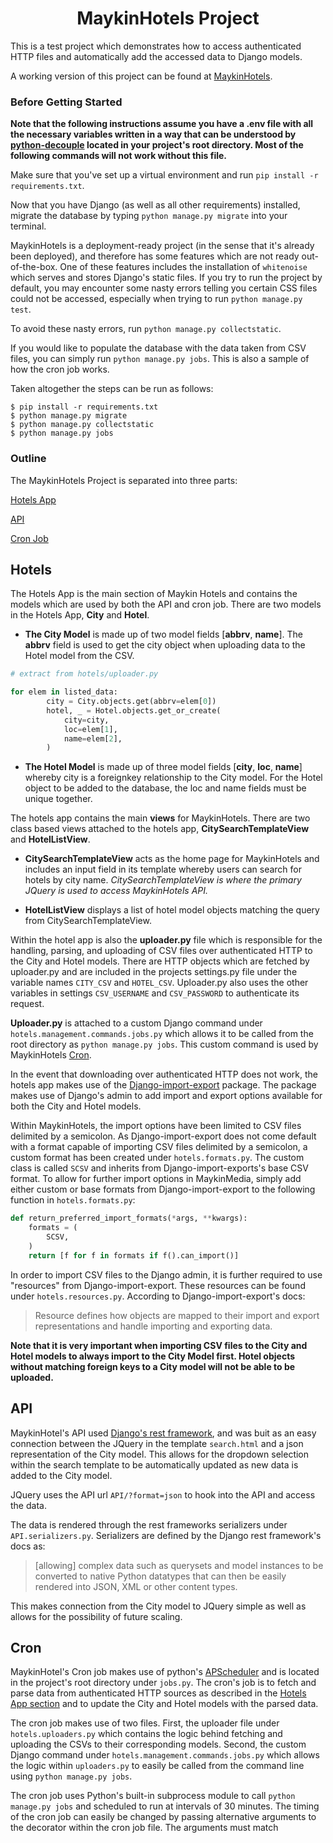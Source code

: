 <h1 align="center">MaykinHotels Project</h1>

This is a test project which demonstrates how to access authenticated HTTP files and automatically add the accessed data to Django models.

A working version of this project can be found at [MaykinHotels](https://maykin-hotels.herokuapp.com/).

### Before Getting Started

**Note that the following instructions assume you have a .env file with all the necessary variables written in a way that can be understood by [python-decouple](https://github.com/henriquebastos/python-decouple) located in your project's root directory. Most of the following commands will not work without this file.**

Make sure that you've set up a virtual environment and run `pip install -r requirements.txt`.

Now that you have Django (as well as all other requirements) installed, migrate the database by typing `python manage.py migrate` into your terminal.

MaykinHotels is a deployment-ready project (in the sense that it's already been deployed), and therefore has some features which are not ready out-of-the-box. One of these features includes the installation of `whitenoise` which serves and stores Django's static files. If you try to run the project by default, you may encounter some nasty errors telling you certain CSS files could not be accessed, especially when trying to run `python manage.py test`.

To avoid these nasty errors, run `python manage.py collectstatic`.

If you would like to populate the database with the data taken from CSV files, you can simply run `python manage.py jobs`. This is also a sample of how the cron job works.

Taken altogether the steps can be run as follows:

```console
$ pip install -r requirements.txt
$ python manage.py migrate
$ python manage.py collectstatic
$ python manage.py jobs
```

### Outline

The MaykinHotels Project is separated into three parts:

[Hotels App](#hotels)

[API](#api)

[Cron Job](#cron)

## Hotels

The Hotels App is the main section of Maykin Hotels and contains the models which are used by both the API and cron job. There are two models in the Hotels App, **City** and **Hotel**.

* **The City Model** is made up of two model fields [**abbrv**, **name**]. The **abbrv** field is used to get the city object when uploading data to the Hotel model from the CSV.

```python
# extract from hotels/uploader.py

for elem in listed_data:
        city = City.objects.get(abbrv=elem[0])
        hotel, _ = Hotel.objects.get_or_create(
            city=city,
            loc=elem[1],
            name=elem[2],
        )
```

* **The Hotel Model** is made up of three model fields [**city**, **loc**, **name**] whereby city is a foreignkey relationship to the City model. For the Hotel object to be added to the database, the loc and name fields must be unique together.

The hotels app contains the main **views** for MaykinHotels. There are two class based views attached to the hotels app, **CitySearchTemplateView** and **HotelListView**.

* **CitySearchTemplateView** acts as the home page for MaykinHotels and includes an input field in its template whereby users can search for hotels by city name. *CitySearchTemplateView is where the primary JQuery is used to access MaykinHotels API.*

* **HotelListView** displays a list of hotel model objects matching the query from CitySearchTemplateView.

Within the hotel app is also the **uploader.py** file which is responsible for the handling, parsing, and uploading of CSV files over authenticated HTTP to the City and Hotel models. There are HTTP objects which are fetched by uploader.py and are included in the projects settings.py file under the variable names `CITY_CSV` and `HOTEL_CSV`. Uploader.py also uses the other variables in settings `CSV_USERNAME` and `CSV_PASSWORD` to authenticate its request.

**Uploader.py** is attached to a custom Django command under `hotels.management.commands.jobs.py` which allows it to be called from the root directory as `python manage.py jobs`. This custom command is used by MaykinHotels [Cron](#cron).

In the event that downloading over authenticated HTTP does not work, the hotels app makes use of the [Django-import-export](https://Django-import-export.readthedocs.io/en/latest/) package. The package makes use of Django's admin to add import and export options available for both the City and Hotel models.

Within MaykinHotels, the import options have been limited to CSV files delimited by a semicolon. As Django-import-export does not come default with a format capable of importing CSV files delimited by a semicolon, a custom format has been created under `hotels.formats.py`. The custom class is called `SCSV` and inherits from Django-import-exports's base CSV format. To allow for further import options in MaykinMedia, simply add either custom or base formats from Django-import-export to the following function in `hotels.formats.py`:

```python
def return_preferred_import_formats(*args, **kwargs):
    formats = (
        SCSV,
    )
    return [f for f in formats if f().can_import()]
```

In order to import CSV files to the Django admin, it is further required to use "resources" from Django-import-export. These resources can be found under `hotels.resources.py`. According to Django-import-export's docs:

> Resource defines how objects are mapped to their import and export representations and handle importing and exporting data.

**Note that it is very important when importing CSV files to the City and Hotel models to always import to the City Model first. Hotel objects without matching foreign keys to a City model will not be able to be uploaded.**

## API

MaykinHotel's API used [Django's rest framework](https://www.Django-rest-framework.org/), and was buit as an easy connection between the JQuery in the template `search.html` and a json representation of the City model. This allows for the dropdown selection within the search template to be automatically updated as new data is added to the City model.

JQuery uses the API url `API/?format=json` to hook into the API and access the data.

The data is rendered through the rest frameworks serializers under `API.serializers.py`. Serializers are defined by the Django rest framework's docs as:

> [allowing] complex data such as querysets and model instances to be converted to native Python datatypes that can then be easily rendered into JSON, XML or other content types.

This makes connection from the City model to JQuery simple as well as allows for the possibility of future scaling.

## Cron

MaykinHotel's Cron job makes use of python's [APScheduler](https://apscheduler.readthedocs.io/en/latest/) and is located in the project's root directory under `jobs.py`. The cron's job is to fetch and parse data from authenticated HTTP sources as described in the [Hotels App section](#hotels) and to update the City and Hotel models with the parsed data.

The cron job makes use of two files. First, the uploader file under `hotels.uploaders.py` which contains the logic behind fetching and uploading the CSVs to their corresponding models. Second, the custom Django command under `hotels.management.commands.jobs.py` which allows the logic within `uploaders.py` to easily be called from the command line using `python manage.py jobs`.

The cron job uses Python's built-in subprocess module to call `python manage.py jobs` and scheduled to run at intervals of 30 minutes. The timing of the cron job can easily be changed by passing alternative arguments to the decorator within the cron job file. The arguments must match  

